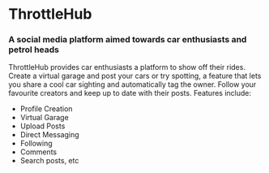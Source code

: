 # ThrottleHub
### A social media platform aimed towards car enthusiasts and petrol heads
ThrottleHub provides car enthusiasts a platform to show off their rides. Create a virtual garage and post your cars or try spotting, a feature that lets you share a cool car sighting and automatically tag the owner. Follow your favourite creators and keep up to date with their posts.
Features include:
* Profile Creation
* Virtual Garage
* Upload Posts
* Direct Messaging
* Following
* Comments
* Search posts, etc

